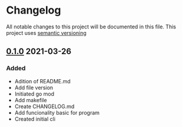 # Changelog
All notable changes to this project will be documented in this file.
This project uses [semantic versioning](https://semver.org/spec/v2.0.0.html)


## [0.1.0] 2021-03-26
### Added
- Adition of README.md
- Add file version
- Initiated go mod
- Add makefile
- Create CHANGELOG.md
- Add funcionality basic for program
- Created initial cli

[0.1.0]: https://github.com/informeai/genqrcode/releases/tag/v0.1.0